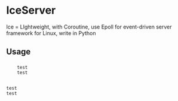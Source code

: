IceServer
=========

Ice = LIghtweight, with Coroutine, use Epoll for event-driven server framework for Linux,  write in Python


Usage
---------

###
        test
        test

    
    test
    test    
